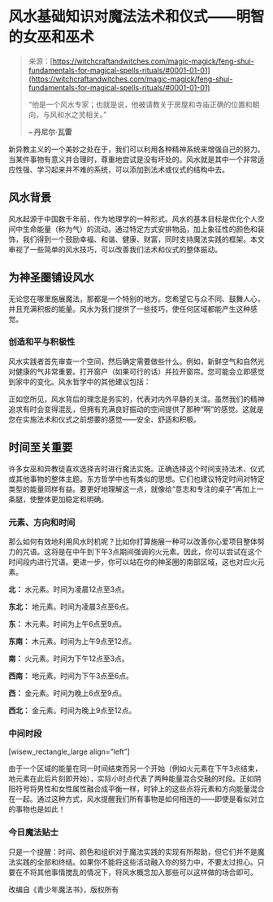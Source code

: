 <!--yml

category: 未分类

date: 2024-06-12 18:27:15

-->

# 风水基础知识对魔法法术和仪式——明智的女巫和巫术

> 来源：[https://witchcraftandwitches.com/magic-magick/feng-shui-fundamentals-for-magical-spells-rituals/#0001-01-01](https://witchcraftandwitches.com/magic-magick/feng-shui-fundamentals-for-magical-spells-rituals/#0001-01-01)
> 
> “他是一个风水专家；也就是说，他被请教关于房屋和寺庙正确的位置和朝向，与风和水之灵相关。”
> 
> **– 丹尼尔·瓦雷**

新异教主义的一个美妙之处在于，我们可以利用各种精神系统来增强自己的努力。当某件事物有意义并合理时，尊重地尝试是没有坏处的。风水就是其中一个非常适应性强、学习起来并不难的系统，可以添加到法术或仪式的结构中去。

## 风水背景

风水起源于中国数千年前，作为地理学的一种形式。风水的基本目标是优化个人空间中生命能量（称为气）的流动。通过特定方式安排物品，加上象征性的颜色和装饰，我们得到一个鼓励幸福、和谐、健康、财富，同时支持魔法实践的框架。本文审视了一些简单的风水技巧，可以改善我们法术和仪式的整体振动。

## 为神圣圈铺设风水

无论您在哪里施展魔法，那都是一个特别的地方。您希望它与众不同、鼓舞人心，并且充满积极的能量。风水为我们提供了一些技巧，使任何区域都能产生这种感觉。

### 创造和平与积极性

风水实践者首先审查一个空间，然后确定需要做些什么。例如，新鲜空气和自然光对健康的气非常重要。打开窗户（如果可行的话）并拉开窗帘。您可能会立即感觉到家中的变化。风水哲学中的其他建议包括：

正如您所见，风水背后的理念是务实的，代表对内外平静的关注。虽然我们的精神追求有时会变得混乱，但拥有充满良好振动的空间提供了那种“啊”的感觉。这就是您在实施法术和仪式之前想要的感觉——安全、舒适和积极。

## 时间至关重要

许多女巫和异教徒喜欢选择吉时进行魔法实施。正确选择这个时间支持法术、仪式或其他事物的整体主题。东方哲学中也有类似的思想。它们也建议特定时间对特定类型的能量同样有益。要更好地理解这一点，就像给“意志和专注的桌子”再加上一条腿，使整体更加稳定和明确。

### 元素、方向和时间

那么如何有效地利用风水时机呢？比如你打算施展一种可以改善你心爱项目整体努力的咒语。这将是在中午到下午3点期间强调的火元素。因此，你可以尝试在这个时间段内进行咒语。更进一步，你可以站在你的神圣圈的南部区域，这也对应火元素。

**北：** 水元素。时间为凌晨12点至3点。

**东北：** 地元素。时间为凌晨3点至6点。

**东：** 木元素。时间为上午6点至9点。

**东南：** 木元素。时间为上午9点至12点。

**南：** 火元素。时间为下午12点至3点。

**西南：** 地元素。时间为下午3点至6点。

**西：** 金元素。时间为晚上6点至9点。

**西北：** 金元素。时间为晚上9点至12点。

### 中间时段

[wisew_rectangle_large align=”left”]

由于一个区域的能量在同一时间结束而另一个开始（例如火元素在下午3点结束，地元素在此后片刻即开始），实际小时点代表了两种能量混合交融的时段。正如阴阳符号将男性和女性属性融合成平衡一样，时钟上的这些点将元素和方向能量混合在一起。通过这种方式，风水提醒我们所有事物是如何相连的——即使是看似对立的事物也是如此！

### 今日魔法贴士

只是一个提醒：时间、颜色和组织对于魔法实践的实现有所帮助，但它们并不是魔法实践的全部和终结。如果你不能将这些活动融入你的努力中，不要太过担心。只要在不将其他事情搅乱的情况下，将风水概念加入那些可以这样做的场合即可。

改编自《青少年魔法书》，版权所有
